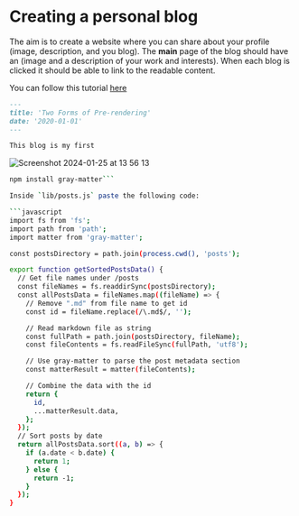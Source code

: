 # Creating a personal blog

The aim is to create a website where you can share about your profile (image, description, and you blog). 
The **main** page of the blog should have an (image and a description of your work and interests). 
When each blog is clicked it should be able to link to the readable content. 

You can follow this tutorial [here](https://nextjs.org/learn-pages-router/basics/data-fetching/blog-data)

```markdown
---
title: 'Two Forms of Pre-rendering'
date: '2020-01-01'
---

This blog is my first
``` 
![Screenshot 2024-01-25 at 13 56 13](https://github.com/aice-africa/tutorials/assets/25654848/da58aae2-e758-45d5-8b85-c30b516e01b5)


```bash 
npm install gray-matter```

Inside `lib/posts.js` paste the following code:

```javascript
import fs from 'fs';
import path from 'path';
import matter from 'gray-matter';

const postsDirectory = path.join(process.cwd(), 'posts');

export function getSortedPostsData() {
  // Get file names under /posts
  const fileNames = fs.readdirSync(postsDirectory);
  const allPostsData = fileNames.map((fileName) => {
    // Remove ".md" from file name to get id
    const id = fileName.replace(/\.md$/, '');

    // Read markdown file as string
    const fullPath = path.join(postsDirectory, fileName);
    const fileContents = fs.readFileSync(fullPath, 'utf8');

    // Use gray-matter to parse the post metadata section
    const matterResult = matter(fileContents);

    // Combine the data with the id
    return {
      id,
      ...matterResult.data,
    };
  });
  // Sort posts by date
  return allPostsData.sort((a, b) => {
    if (a.date < b.date) {
      return 1;
    } else {
      return -1;
    }
  });
}
```
